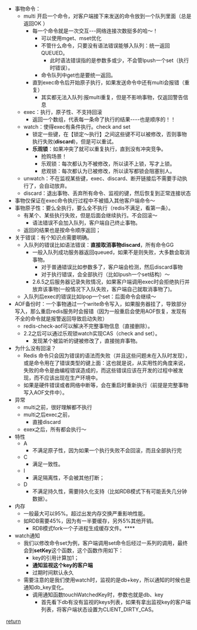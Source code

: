 * 事物命令：
    * multi 开启一个命令，对客户端接下来发送的命令放到一个队列里面（总是返回OK
）
        * 每一个命令就是一次交互---网络连接次数挺多的哈～！
            * 可以使用mget、mset优化
            * 不管什么命令，只要没有语法错误能够入队列：统一返回QUEUED。
                * 此时语法错误指的是参数多或少，不会管lpush一个set（执行时错误）。
            * 命令队列中get也是要统一返回。    
        * 直到exec命令后开始原子执行，如果发送命令中还有multi会报错（重复）
            * 其实都无法入队列:报multi重复，但是不影响事物，仅返回警告信息
    * exec：执行，原子性、不支持回滚
        * 返回一个数组，代表每一条命了执行的结果----也是顺序的！！
    * watch：使得exec有条件执行。check and set
        * 锁定一些键，在【锁定～执行】之间这些键不可以被修改，否则事物执行失败(**discard**)，但是可以重试。
        * **乐观锁**：如果冲突了就可以重复执行，直到没有冲突竞争。
            * 抢购场景！
            * 乐观锁：每次都认为不被修改，所以读不上锁，写才上锁。
            * 悲观锁：每次都认为已被修改，所以读写都锁会阻塞别人。
    * unwatch：不在监视某些键，exec、discard、断开链接后不需要手动执行了，会自动放弃。
    * discard：退出事物、丢弃所有命令、监视的键，然后恢复到正常连接状态
* 事物仅保证在exec命令执行过程中不被插入其他客户端命令～
* 事物原子性：要么全执行，要么全不执行（redis不满足，看第一条）。
    * 有某个、某些执行失败，但是后面会继续执行。不会回滚～
        * 语法错误不会加入队列，客户端自己终止事物。
    * 返回的结果也是按命令顺序返回；
* 关于错误：有个知识点需要明确。
    * 入队列的错误比如语法错误：**直接取消事物discard**，所有命令GG
        * 一般入队列成功服务器返回queued，如果不是则失败，大多数会取消事物。
            * 对于普通错误比如参数多了，客户端会检测，然后discard事物
            * 对于执行错误，会全部执行（比如lpush一个set结构）～
        * 2.6.5之后服务器记录失败情况，如果客户端调用exec时会拒绝执行并放弃该事物(一般情况下入队失败，客户端自己就取消事物了)。
    * 入队列后exec的错误比如lpop一个set：后面命令会继续～
* AOF备份时：一个事物通过一个write命令写入，如果服务器挂了，导致部分写入，那么重启redis服务时会报错（因为一般重启会使用AOF恢复，发现有不全的命令就是报警返回导致启动失败）
    * redis-check-aof可以解决不完整事物信息（直接删除）。
    * 2.2之后可以通过乐观锁watch实现CAS（check and set）。
        * 发现某个被监听的键被修改了，直接抛弃事物。
* 为什么没有回滚？
    * Redis 命令只会因为错误的语法而失败（并且这些问题未在入队时发现），或是命令用在了错误类型的键上面：这也就是说，从实用性的角度来说，失败的命令是由编程错误造成的，而这些错误应该在开发的过程中被发现，而不应该出现在生产环境中。
    * 如果是硬件错误或者网络中断等，会在重启时重新执行（前提是完整事物写入AOF文件中）。
* 异常
    * multi之前，很好理解都不执行
    * multi之后exec之前，
        * 直接discard
    * exex之后，所有都会执行～
* 特性
    * A 
        * 不满足原子性，因为如果一个执行失败不会回滚，而且全部执行完
    * C
        * 满足一致性。
    * I
        * 满足隔离性，不会被其他打断；
    * D
        * 不满足持久性，需要持久化支持（比如RDB模式下有可能丢失几分钟数据）。
* 内存
    * 一般最大可以95%。超过出发内存交换严重影响性能。
    * 如RDB需要45%，因为有一半要缓存，另外5%其他开销。
        * RDB模式fork一个子进程生成缓存文件。****
* watch通知
    * 我们以修改命令set为例，客户端调用set命令后经过一系列的调用，最终会到**setKey**这个函数，这个函数作用如下：
        * key的引用计算加1；
        * **通知监视这个key的客户端**
        * 过期时间默认永久
    * 需要注意的是我们使用watch时，监视的是db+key，所以通知的时候也是通知db_key变化。
        * 调用通知函数touchWatchedKey时，参数也就是db、key
            * 首先看下db有没有监视的keys列表，如果有拿出监视key的客户端列表，将客户端状态设置为CLIENT_DIRTY_CAS。




[return](README.md)